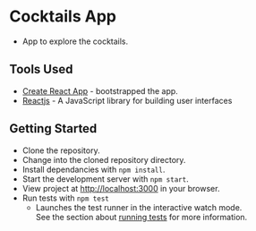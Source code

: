 # Cocktails App
- App to explore the cocktails.


## Tools Used
* [Create React App](https://github.com/facebook/create-react-app) - bootstrapped the app.
* [Reactjs](https://reactjs.org/) - A JavaScript library for building user interfaces

## Getting Started
* Clone the repository.
* Change into the cloned repository directory.
* Install dependancies with `npm install`.
* Start the development server with `npm start`.
* View project at [http://localhost:3000](http://localhost:3000) in your browser.
* Run tests with `npm test`
    - Launches the test runner in the interactive watch mode.\
        See the section about [running tests](https://facebook.github.io/create-react-app/docs/running-tests) 
        for more information.

